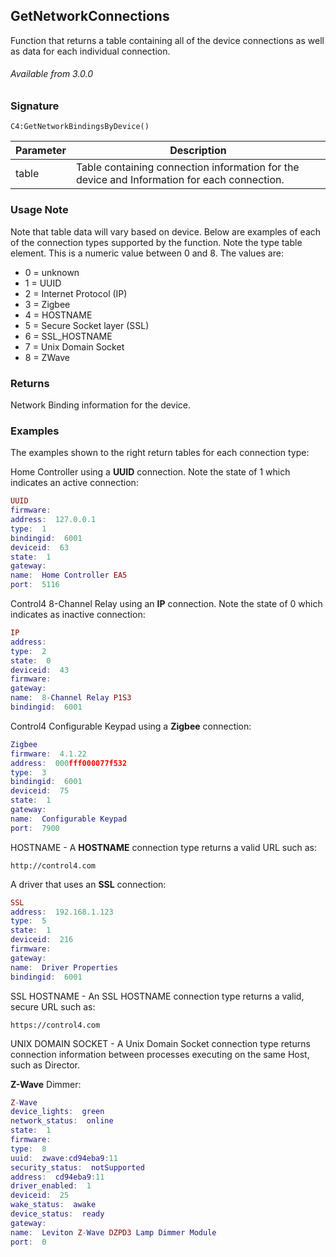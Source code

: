 ## GetNetworkConnections

Function that returns a table containing all of the device connections as well as data for each individual connection.

###### Available from 3.0.0


### Signature

`C4:GetNetworkBindingsByDevice()`


| Parameter | Description |
| --- | --- |
| table | Table containing connection information for the device and Information for each connection. |


### Usage Note
Note that table data will vary based on device. Below are examples of each of the connection types supported by the function. Note the type table element. This is a numeric value between 0 and 8. The values are:

- 0 = unknown
- 1 = UUID
- 2 = Internet Protocol (IP)
- 3 = Zigbee
- 4 = HOSTNAME
- 5 = Secure Socket layer (SSL)
- 6 = SSL\_HOSTNAME
- 7 = Unix Domain Socket
- 8 = ZWave



### Returns

Network Binding information for the device.


### Examples

The examples shown to the right return tables for each connection type:

Home Controller using a **UUID** connection. Note the state of 1 which indicates an active connection:

```lua
UUID
firmware:  
address:  127.0.0.1
type:  1
bindingid:  6001
deviceid:  63
state:  1
gateway:  
name:  Home Controller EA5
port:  5116
```

Control4 8-Channel Relay using an **IP** connection. Note the state of 0 which indicates as inactive connection:

```lua
IP
address:  
type:  2
state:  0
deviceid:  43
firmware:  
gateway:  
name:  8-Channel Relay P1S3
bindingid:  6001
```

Control4 Configurable Keypad using a **Zigbee** connection:

```lua
Zigbee
firmware:  4.1.22
address:  000fff000077f532
type:  3
bindingid:  6001
deviceid:  75
state:  1
gateway:  
name:  Configurable Keypad
port:  7900
```

HOSTNAME - A **HOSTNAME** connection type returns a valid URL such as:

 `http://control4.com`

A driver that uses an **SSL** connection:

```lua
SSL
address:  192.168.1.123
type:  5
state:  1
deviceid:  216
firmware:  
gateway:  
name:  Driver Properties
bindingid:  6001
```

SSL HOSTNAME - An SSL HOSTNAME connection type returns a valid, secure URL such as:

 `https://control4.com`

UNIX DOMAIN SOCKET - A Unix Domain Socket connection type returns connection information between processes executing on the same Host, such as Director.

 **Z-Wave** Dimmer: 

```lua
Z-Wave
device_lights:  green
network_status:  online
state:  1
firmware:  
type:  8
uuid:  zwave:cd94eba9:11
security_status:  notSupported
address:  cd94eba9:11
driver_enabled:  1
deviceid:  25
wake_status:  awake
device_status:  ready
gateway:  
name:  Leviton Z-Wave DZPD3 Lamp Dimmer Module
port:  0
```